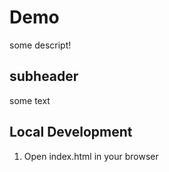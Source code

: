 # Demo

some descript!

## subheader

some text

## Local Development

1. Open index.html in your browser
